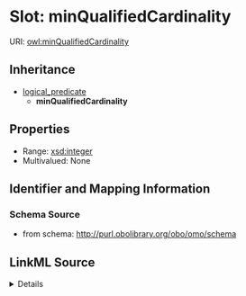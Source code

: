 # Slot: minQualifiedCardinality

URI: [owl:minQualifiedCardinality](http://www.w3.org/2002/07/owl#minQualifiedCardinality)




## Inheritance

* [logical_predicate](logical_predicate.md)
    * **minQualifiedCardinality**







## Properties

* Range: [xsd:integer](http://www.w3.org/2001/XMLSchema#integer)
* Multivalued: None







## Identifier and Mapping Information







### Schema Source


* from schema: http://purl.obolibrary.org/obo/omo/schema




## LinkML Source

<details>
```yaml
name: minQualifiedCardinality
from_schema: http://purl.obolibrary.org/obo/omo/schema
rank: 1000
is_a: logical_predicate
slot_uri: owl:minQualifiedCardinality
alias: minQualifiedCardinality
range: integer

```
</details>